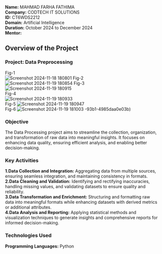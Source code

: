 **Name:** MAHMAD FARHA FATHIMA  
**Company:** CODTECH IT SOLUTIONS  
**ID:** CT6WDS2212  
**Domain:** Artificial Intelligence  
**Duration:** October 2024 to December 2024  
**Mentor:**  

## Overview of the Project

### Project:  Data Preprocessing  
Fig-1  
![Screenshot 2024-11-18 180801](https://github.com/user-attachments/assets/ba9079f8-e8ee-4d1f-b5ee-72751a134e28)
Fig-2  
![Screenshot 2024-11-19 180854](https://github.com/user-attachments/assets/88d2b866-692d-4384-aa70-e6873db81023)
Fig-3  
![Screenshot 2024-11-19 180915](https://github.com/user-attachments/assets/d43d3b5a-2a72-48b4-93d7-1e4f8311aac3)  
Fig-4  
![Screenshot 2024-11-19 180933](https://github.com/user-attachments/assets/7307db94-d21b-4cc2-88ed-6b1a2cf37ae7)  
Fig-5
![Screenshot 2024-11-19 180947](https://github.com/user-attachments/assets/61eadddd-207c-4b39)  
Fig-6
![Screenshot 2024-11-19 181003](https://github.com/user-attachments/assets/bcc68ce4-d804-4835-b2a0-6b1a535a8e78)
-93b1-4985daa0e03b)  

### Objective  
The Data Processing project aims to streamline the collection, organization, and transformation of raw data into meaningful insights. It focuses on enhancing data quality, ensuring efficient analysis, and enabling better decision-making.


### Key Activities
**1.Data Collection and Integration:** Aggregating data from multiple sources, ensuring seamless integration, and maintaining consistency in formats.  
**2.Data Cleaning and Validation:** Identifying and rectifying inaccuracies, handling missing values, and validating datasets to ensure quality and reliability.  
**3.Data Transformation and Enrichment:** Structuring and formatting raw data into meaningful formats while enhancing datasets with derived metrics or additional attributes.  
**4.Data Analysis and Reporting:** Applying statistical methods and visualization techniques to generate insights and comprehensive reports for informed decision-making.  


### Technologies Used
**Programming Languages:** Python
